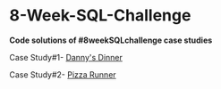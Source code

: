 # 8-Week-SQL-Challenge
**Code solutions of #8weekSQLchallenge case studies**

Case Study#1- [Danny's Dinner](https://8weeksqlchallenge.com/case-study-1/)

Case Study#2- [Pizza Runner](https://8weeksqlchallenge.com/case-study-2/)
